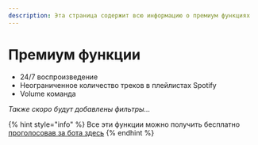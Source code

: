```yaml
---
description: Эта страница содержит всю информацию о премиум функциях
---
```


# Премиум функции

* 24/7 воспроизведение
* Неограниченное количество треков в плейлистах Spotify
* Volume команда

_Также скоро будут добавлены фильтры..._

{% hint style="info" %}
Все эти функции можно получить бесплатно [проголосовав за бота здесь](https://botsfordiscord.com/bot/365594481594204161/vote)
{% endhint %}

